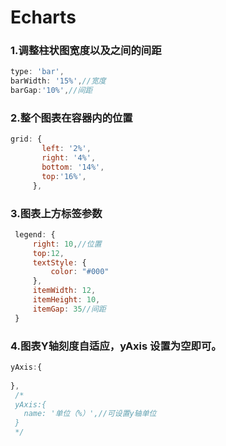 # Echarts

### 1.调整柱状图宽度以及之间的间距

```javascript
type: 'bar',
barWidth: '15%',//宽度
barGap:'10%',//间距
```
### 2.整个图表在容器内的位置

```javascript
grid: {
       left: '2%',
       right: '4%',
       bottom: '14%',
       top:'16%',
     },
```

### 3.图表上方标签参数

```javascript
 legend: {
     right: 10,//位置
     top:12,
     textStyle: {
         color: "#000"
     },
     itemWidth: 12,
     itemHeight: 10,
     itemGap: 35//间距
 }
```

### 4.图表Y轴刻度自适应，yAxis 设置为空即可。

```javascript
yAxis:{
    
},
 /*
 yAxis:{
   name: '单位（%）',//可设置y轴单位
 }
 */
```

